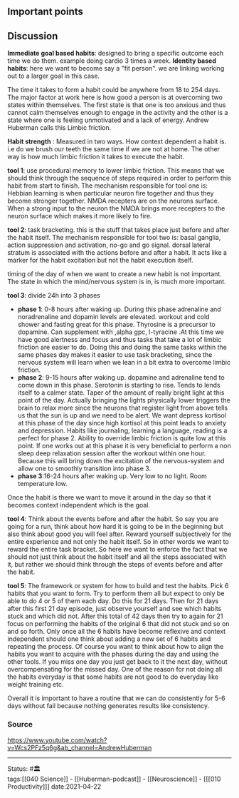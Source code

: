 

## Important points

## Discussion
**Immediate goal based habits**: designed to bring a specific outcome each time we do them. example doing cardio 3 times a week. 
**Identity based habits**: here we want to become say a "fit person". we are linking working out to a larger goal in this case. 

The time it takes to form a habit could be anywhere from 18 to 254 days. The major factor at work here is how good a person is at overcoming two states within themselves. The first state is that one is too anxious and thus cannot calm themselves enough to engage in the activity and the other is a state where one is feeling unmotivated and a lack of energy. Andrew Huberman calls this Limbic friction.

 **Habit strength** : Measured in two ways. How context dependent a habit is. i.e do we brush our teeth the same time if we are not at home. The other way is how much limbic friction it takes to execute the habit. 

 **tool 1**: use procedural memory to lower limbic friction. This means that we should think through the sequence of steps required in order to perform this habit from start to finish. 
 The mechanism responsible for tool one is:
	 Hebbian learning is when particular neuron fire together and thus they become stronger together. NMDA recepters are on the neurons surface. When a strong input to the neuron the NMDA brings more recepters to the neuron surface which makes it more likely to fire.

**tool 2**: task bracketing. this is the stuff that takes place just before and after the habit itself. 
The mechanism responsible for tool two is:
	basal ganglia, action suppression and activation, no-go and go signal. dorsal lateral stratum is associated with the actions before and after a habit. It acts like a marker for the habit excitation but not the habit execution itself. 

timing of the day of when we want to create a new habit is not important. The state in which the mind/nervous system is in, is much more important. 

**tool 3**: divide 24h into 3 phases
* **phase 1**: 0-8 hours after waking up. During this phase adrenaline and noradrenaline and dopamin levels are elevated. workout and cold shower and fasting great for this phase. Thyrosine is a precursor to dopamine. Can supplement with ,alpha gpc, l-tyracine .At this time we have good alertness and focus and thus tasks that take a lot of limbic friction are easier to do. Doing this and doing the same tasks within the same phases day makes it easier to use task bracketing, since the nervous system will learn when we lean in a bit extra to overcome limbic friction. 
* **phase 2**: 9-15 hours after waking up. dopamine and adrenaline tend to come down in this phase. Serotonin is starting to rise. Tends to lends itself to a calmer state. Taper of the amount of really bright light at this point of the day. Actually bringing the lights physically lower triggers the brain to relax more since the neurons that register light from above tells us that the sun is up and we need to be alert. We want depress kortisol at this phase of the day since high kortisol at this point leads to anxiety and depression.  Habits like journaling, learning a language, reading is a perfect for phase 2.  Ability to override limbic friction is quite low at this point. If one works out at this phase it is very beneficial to perform a non sleep deep relaxation session after the workout within one hour. Because this will bring down the excitation of the nervous-system and allow one to smoothly transition into phase 3. 
* **phase 3**:16-24 hours after waking up. Very low to no light. Room temperature low. 

Once the habit is there we want to move it around in the day so that it becomes context independent which is the goal. 

**tool 4**: Think about the events before and after the habit. So say you are going for a run, think about how hard it is going to be in the beginning but also think about good you will feel after. Reward yourself subjectively for the entire experience and not only the habit itself. So in other words we want to reward the entire task bracket. So here we want to enforce the fact that we should not just think about the habit itself and all the steps associated with it, but rather we should think through the steps of events before and after the habit.

**tool 5**: The framework or system for how to build and test the habits.
Pick 6 habits that you want to form. Try to perform them all but expect to only be able to do 4 or 5 of them each day. Do this for 21 days. Then for 21 days after this first 21 day episode, just observe yourself and see which habits stuck and which did not. After this total of 42 days then try to again for 21 focus on performing the habits of the original 6 that did not stuck and so on and so forth. Only once all the 6 habits have become reflexive and context independent should one think about adding a new set of 6 habits and repeating the process. Of course you want to think about how to align the habits you want to acquire with the phases during the day and using the other tools. If you miss one day you just get back to it the next day, without overcompensating for the missed day. One of the reason for not doing all the habits everyday is that some habits are not good to do everyday like weight training etc. 

Overall it is important to have a routine that we can do consistently for 5-6 days without fail because nothing generates results like consistency. 

### Source
https://www.youtube.com/watch?v=Wcs2PFz5q6g&ab_channel=AndrewHuberman

---
Status: #🏛  
tags:[[040 Science]] - [[Huberman-podcast]] - [[Neuroscience]] - [[[010 Productivity]]]
date:2021-04-22
